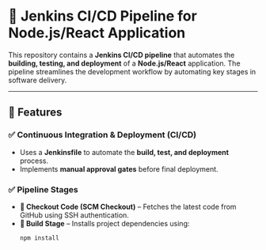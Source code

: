# 🚀 Jenkins CI/CD Pipeline for Node.js/React Application  

This repository contains a **Jenkins CI/CD pipeline** that automates the **building, testing, and deployment** of a **Node.js/React** application. The pipeline streamlines the development workflow by automating key stages in software delivery.  

---

## 📌 Features  

### ✅ **Continuous Integration & Deployment (CI/CD)**  
- Uses a **Jenkinsfile** to automate the **build, test, and deployment** process.  
- Implements **manual approval gates** before final deployment.  

### ✅ **Pipeline Stages**  
- **🔹 Checkout Code (SCM Checkout)** – Fetches the latest code from GitHub using SSH authentication.  
- **🔹 Build Stage** – Installs project dependencies using:  
  ```sh
  npm install
